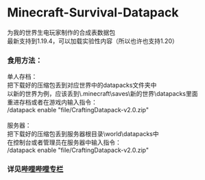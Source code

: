 # Minecraft-Survival-Datapack
为我的世界生电玩家制作的合成表数据包  
最新支持到1.19.4，可以加载实验性内容（所以也许也支持1.20）  

<h3>食用方法：</h3>  
单人存档：</br>
把下载好的压缩包丢到对应世界中的datapacks文件夹中</br>
以新的世界为例，应该丢到\.minecraft\saves\新的世界\datapacks里面</br>
重进存档或者在游戏内输入指令：</br>
/datapack enable "file/CraftingDatapack-v2.0.zip"</br></br>
服务器：</br>
把下载好的压缩包丢到服务器根目录\world\datapacks中</br>
在控制台或者管理员在服务器中输入指令：</br>
/datapack enable "file/CraftingDatapack-v2.0.zip"


<h3>详见<a href="https://www.bilibili.com/read/cv23925444">哔哩哔哩专栏</a></h3>
